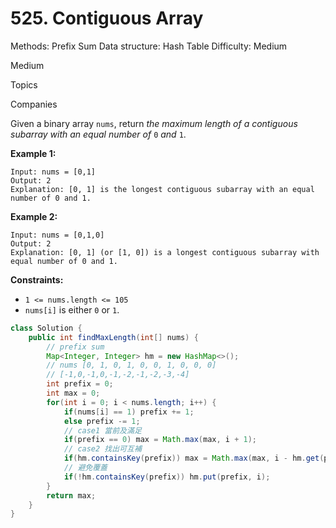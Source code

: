 # 525. Contiguous Array

Methods: Prefix Sum
Data structure: Hash Table
Difficulty: Medium

Medium

Topics

Companies

Given a binary array `nums`, return *the maximum length of a contiguous subarray with an equal number of* `0` *and* `1`.

**Example 1:**

```
Input: nums = [0,1]
Output: 2
Explanation: [0, 1] is the longest contiguous subarray with an equal number of 0 and 1.

```

**Example 2:**

```
Input: nums = [0,1,0]
Output: 2
Explanation: [0, 1] (or [1, 0]) is a longest contiguous subarray with equal number of 0 and 1.

```

**Constraints:**

- `1 <= nums.length <= 105`
- `nums[i]` is either `0` or `1`.

```java
class Solution {
    public int findMaxLength(int[] nums) {
        // prefix sum
        Map<Integer, Integer> hm = new HashMap<>();
        // nums [0, 1, 0, 1, 0, 0, 1, 0, 0, 0]
        // [-1,0,-1,0,-1,-2,-1,-2,-3,-4]
        int prefix = 0;
        int max = 0;
        for(int i = 0; i < nums.length; i++) {
            if(nums[i] == 1) prefix += 1;
            else prefix -= 1;   
            // case1 當前及滿足
            if(prefix == 0) max = Math.max(max, i + 1);
            // case2 找出可互補
            if(hm.containsKey(prefix)) max = Math.max(max, i - hm.get(prefix));
            // 避免覆蓋
            if(!hm.containsKey(prefix)) hm.put(prefix, i);
        }
        return max;
    }
}
```